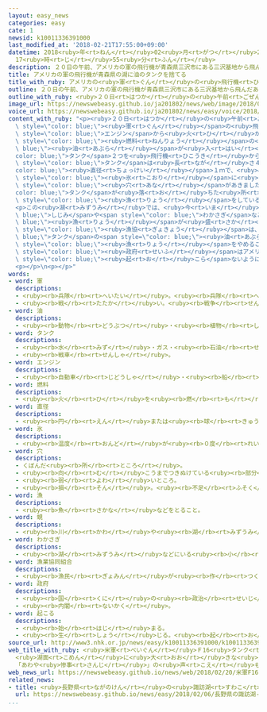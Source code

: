 ```yaml
---
layout: easy_news
categories: easy
cate: 1
newsid: k10011336391000
last_modified_at: '2018-02-21T17:55:00+09:00'
datetime: 2018<ruby>年<rt>ねん</rt></ruby>02<ruby>月<rt>がつ</rt></ruby>21<ruby>日<rt>にち</rt></ruby>
  17<ruby>時<rt>じ</rt></ruby>55<ruby>分<rt>ふん</rt></ruby>
description: ２０日の午前、アメリカの軍の飛行機が青森県三沢市にある三沢基地から飛んだあと、すぐにエンジンから火が出ました。
title: アメリカの軍の飛行機が青森県の湖に油のタンクを捨てる
title_with_ruby: アメリカの<ruby>軍<rt>ぐん</rt></ruby>の<ruby>飛行機<rt>ひこうき</rt></ruby>が<ruby>青森県<rt>あおもりけん</rt></ruby>の<ruby>湖<rt>みずうみ</rt></ruby>に<ruby>油<rt>あぶら</rt></ruby>のタンクを<ruby>捨<rt>す</rt></ruby>てる
outline: ２０日の午前、アメリカの軍の飛行機が青森県三沢市にある三沢基地から飛んだあと、すぐにエンジンから火が出ました。
outline_with_ruby: <ruby>２０日<rt>はつか</rt></ruby>の<ruby>午前<rt>ごぜん</rt></ruby>、アメリカの<ruby>軍<rt>ぐん</rt></ruby>の<ruby>飛行機<rt>ひこうき</rt></ruby>が<ruby>青森県<rt>あおもりけん</rt></ruby><ruby>三沢市<rt>みさわし</rt></ruby>にある<ruby>三沢基地<rt>みさわきち</rt></ruby>から<ruby>飛<rt>と</rt></ruby>んだあと、すぐにエンジンから<ruby>火<rt>ひ</rt></ruby>が<ruby>出<rt>で</rt></ruby>ました。
image_url: https://newswebeasy.github.io/ja201802/news/web/image/2018/02/20/K10011336391_1802201924_1802201926_01_03.jpg
voice_url: https://newswebeasy.github.io/ja201802/news/easy/voice/2018/02/21/k10011336391000.mp3
content_with_ruby: "<p><ruby>２０日<rt>はつか</rt></ruby>の<ruby>午前<rt>ごぜん</rt></ruby>、アメリカの<span\
  \ style=\"color: blue;\"><ruby>軍<rt>ぐん</rt></ruby></span>の<ruby>飛行機<rt>ひこうき</rt></ruby>が<ruby>青森県<rt>あおもりけん</rt></ruby><ruby>三沢市<rt>みさわし</rt></ruby>にある<ruby>三沢基地<rt>みさわきち</rt></ruby>から<ruby>飛<rt>と</rt></ruby>んだあと、すぐに<span\
  \ style=\"color: blue;\">エンジン</span>から<ruby>火<rt>ひ</rt></ruby>が<ruby>出<rt>で</rt></ruby>ました。このため、<span\
  \ style=\"color: blue;\"><ruby>燃料<rt>ねんりょう</rt></ruby></span>の<span style=\"color:\
  \ blue;\"><ruby>油<rt>あぶら</rt></ruby></span>が<ruby>入<rt>はい</rt></ruby>っている<span style=\"\
  color: blue;\">タンク</span>２つを<ruby>飛行機<rt>ひこうき</rt></ruby>から<ruby>落<rt>お</rt></ruby>として<ruby>捨<rt>す</rt></ruby>てました。<span\
  \ style=\"color: blue;\">タンク</span>は<ruby>長<rt>なが</rt></ruby>さ４．５ｍ、<span style=\"\
  color: blue;\"><ruby>直径<rt>ちょっけい</rt></ruby></span>１ｍで、<ruby>小川原湖<rt>おがわらこ</rt></ruby>という<ruby>湖<rt>みずうみ</rt></ruby>に<ruby>落<rt>お</rt></ruby>ちました。<ruby>湖<rt>みずうみ</rt></ruby>の<span\
  \ style=\"color: blue;\"><ruby>氷<rt>こおり</rt></ruby></span>に<ruby>大<rt>おお</rt></ruby>きな<span\
  \ style=\"color: blue;\"><ruby>穴<rt>あな</rt></ruby></span>があきました。</p>\n<p><span style=\"\
  color: blue;\">タンク</span>が<ruby>落<rt>お</rt></ruby>ちた<ruby>所<rt>ところ</rt></ruby>から２００ｍぐらいの<ruby>所<rt>ところ</rt></ruby>には、<ruby>船<rt>ふね</rt></ruby>で<span\
  \ style=\"color: blue;\"><ruby>漁<rt>りょう</rt></ruby></span>をしている<ruby>人<rt>ひと</rt></ruby>がいましたが、けがをした<ruby>人<rt>ひと</rt></ruby>はいませんでした。</p>\n\
  <p>この<ruby>湖<rt>みずうみ</rt></ruby>では、<ruby>今<rt>いま</rt></ruby><span style=\"color:\
  \ blue;\">しじみ</span>や<span style=\"color: blue;\">わかさぎ</span>などの<span style=\"color:\
  \ blue;\"><ruby>漁<rt>りょう</rt></ruby></span>が<ruby>盛<rt>さか</rt></ruby>んです。<ruby>小川原湖<rt>おがわらこ</rt></ruby>の<span\
  \ style=\"color: blue;\"><ruby>漁協<rt>ぎょきょう</rt></ruby></span>は、<span style=\"color:\
  \ blue;\">タンク</span>の<span style=\"color: blue;\"><ruby>油<rt>あぶら</rt></ruby></span>が<ruby>湖<rt>みずうみ</rt></ruby>に<ruby>出<rt>で</rt></ruby>たため、<ruby>水<rt>みず</rt></ruby>が<ruby>安全<rt>あんぜん</rt></ruby>だとわかるまで<span\
  \ style=\"color: blue;\"><ruby>漁<rt>りょう</rt></ruby></span>をやめることにしました。</p>\n<p><ruby>日本<rt>にっぽん</rt></ruby>の<span\
  \ style=\"color: blue;\"><ruby>政府<rt>せいふ</rt></ruby></span>はアメリカに、<ruby>原因<rt>げんいん</rt></ruby>を<ruby>調<rt>しら</rt></ruby>べて<ruby>事故<rt>じこ</rt></ruby>が<span\
  \ style=\"color: blue;\"><ruby>起<rt>お</rt></ruby>こら</span>ないようにしてほしいと<ruby>言<rt>い</rt></ruby>いました。</p>\n\
  <p></p>\n<p></p>"
words:
- word: 軍
  descriptions:
  - <ruby><rb>兵隊</rb><rt>へいたい</rt></ruby>。<ruby><rb>兵隊</rb><rt>へいたい</rt></ruby>の<ruby><rb>集</rb><rt>あつ</rt></ruby>まり。
  - <ruby><rb>戦</rb><rt>たたか</rt></ruby>い。<ruby><rb>戦争</rb><rt>せんそう</rt></ruby>。
- word: 油
  descriptions:
  - <ruby><rb>動物</rb><rt>どうぶつ</rt></ruby>・<ruby><rb>植物</rb><rt>しょくぶつ</rt></ruby>・<ruby><rb>鉱物</rb><rt>こうぶつ</rt></ruby>からとった、<ruby><rb>水</rb><rt>みず</rt></ruby>と<ruby><rb>混</rb><rt>ま</rt></ruby>ざらない、<ruby><rb>燃</rb><rt>も</rt></ruby>えやすい<ruby><rb>液体</rb><rt>えきたい</rt></ruby>。
- word: タンク
  descriptions:
  - <ruby><rb>水</rb><rt>みず</rt></ruby>・ガス・<ruby><rb>石油</rb><rt>せきゆ</rt></ruby>などをためておく、<ruby><rb>大</rb><rt>おお</rt></ruby>きな<ruby><rb>入</rb><rt>い</rt></ruby>れ<ruby><rb>物</rb><rt>もの</rt></ruby>。
  - <ruby><rb>戦車</rb><rt>せんしゃ</rt></ruby>。
- word: エンジン
  descriptions:
  - <ruby><rb>自動車</rb><rt>じどうしゃ</rt></ruby>・<ruby><rb>船</rb><rt>ふね</rt></ruby>・<ruby><rb>飛行機</rb><rt>ひこうき</rt></ruby>などを<ruby><rb>動</rb><rt>うご</rt></ruby>かす<ruby><rb>力</rb><rt>ちから</rt></ruby>を<ruby><rb>作</rb><rt>つく</rt></ruby>り<ruby><rb>出</rb><rt>だ</rt></ruby>す<ruby><rb>仕組</rb><rt>しく</rt></ruby>み。<ruby><rb>発動機</rb><rt>はつどうき</rt></ruby>。
- word: 燃料
  descriptions:
  - <ruby><rb>火</rb><rt>ひ</rt></ruby>を<ruby><rb>燃</rb><rt>も</rt></ruby>やして、<ruby><rb>熱</rb><rt>ねつ</rt></ruby>や<ruby><rb>光</rb><rt>ひかり</rt></ruby>などのエネルギーを<ruby><rb>得</rb><rt>え</rt></ruby>るもの。まき・<ruby><rb>炭</rb><rt>すみ</rt></ruby>・<ruby><rb>石炭</rb><rt>せきたん</rt></ruby>・<ruby><rb>石油</rb><rt>せきゆ</rt></ruby>・ガスなど。
- word: 直径
  descriptions:
  - <ruby><rb>円</rb><rt>えん</rt></ruby>または<ruby><rb>球</rb><rt>きゅう</rt></ruby>の<ruby><rb>中心</rb><rt>ちゅうしん</rt></ruby>を<ruby><rb>通</rb><rt>とお</rt></ruby>って、<ruby><rb>円周</rb><rt>えんしゅう</rt></ruby>や<ruby><rb>球面上</rb><rt>きゅうめんじょう</rt></ruby>の<ruby><rb>二点</rb><rt>にてん</rt></ruby>を<ruby><rb>結</rb><rt>むす</rt></ruby>ぶ<ruby><rb>直線</rb><rt>ちょくせん</rt></ruby>。さしわたし。
- word: 氷
  descriptions:
  - <ruby><rb>温度</rb><rt>おんど</rt></ruby>が<ruby><rb>０度</rb><rt>れいど</rt></ruby>より<ruby><rb>低</rb><rt>ひく</rt></ruby>くなって、<ruby><rb>水</rb><rt>みず</rt></ruby>が<ruby><rb>固</rb><rt>かた</rt></ruby>まったもの。
- word: 穴
  descriptions:
  - くぼんだ<ruby><rb>所</rb><rt>ところ</rt></ruby>。
  - <ruby><rb>向</rb><rt>む</rt></ruby>こうまでつきぬけている<ruby><rb>部分</rb><rt>ぶぶん</rt></ruby>。
  - <ruby><rb>弱</rb><rt>よわ</rt></ruby>いところ。
  - <ruby><rb>損</rb><rt>そん</rt></ruby>。<ruby><rb>不足</rb><rt>ふそく</rt></ruby>。
- word: 漁
  descriptions:
  - <ruby><rb>魚</rb><rt>さかな</rt></ruby>などをとること。
- word: 蜆
  descriptions:
  - <ruby><rb>川</rb><rt>かわ</rt></ruby>や<ruby><rb>湖</rb><rt>みずうみ</rt></ruby>にすむ<ruby><rb>黒</rb><rt>くろ</rt></ruby>くて<ruby><rb>小</rb><rt>ちい</rt></ruby>さい<ruby><rb>二枚貝</rb><rt>にまいがい</rt></ruby>。
- word: わかさぎ
  descriptions:
  - <ruby><rb>湖</rb><rt>みずうみ</rt></ruby>などにいる<ruby><rb>小</rb><rt>ちい</rt></ruby>さな<ruby><rb>魚</rb><rt>さかな</rt></ruby>。<ruby><rb>冬</rb><rt>ふゆ</rt></ruby>は<ruby><rb>湖</rb><rt>みずうみ</rt></ruby>に<ruby><rb>張</rb><rt>は</rt></ruby>った<ruby><rb>氷</rb><rt>こおり</rt></ruby>に<ruby><rb>穴</rb><rt>あな</rt></ruby>を<ruby><rb>空</rb><rt>あ</rt></ruby>けてつる。
- word: 漁業協同組合
  descriptions:
  - <ruby><rb>漁民</rb><rt>ぎょみん</rt></ruby>が<ruby><rb>作</rb><rt>つく</rt></ruby>った<ruby><rb>助</rb><rt>たす</rt></ruby>け<ruby><rb>合</rb><rt>あ</rt></ruby>いの<ruby><rb>仕組</rb><rt>しく</rt></ruby>み。<ruby><rb>組合員</rb><rt>くみあいいん</rt></ruby>のために<ruby><rb>協同</rb><rt>きょうどう</rt></ruby>で<ruby><rb>物</rb><rt>もの</rt></ruby>を<ruby><rb>買</rb><rt>か</rt></ruby>ったり、とったり<ruby><rb>作</rb><rt>つく</rt></ruby>ったりしたものを<ruby><rb>販売</rb><rt>はんばい</rt></ruby>したりする。また、お<ruby><rb>金</rb><rt>かね</rt></ruby>を<ruby><rb>預</rb><rt>あず</rt></ruby>かったり、<ruby><rb>貸</rb><rt>か</rt></ruby>したりもする。<ruby><rb>漁協</rb><rt>ぎょきょう</rt></ruby>。<ruby><rb>J</rb><rt>ジェー</rt></ruby><ruby><rb>F</rb><rt>エフ</rt></ruby>。
- word: 政府
  descriptions:
  - <ruby><rb>国</rb><rt>くに</rt></ruby>の<ruby><rb>政治</rb><rt>せいじ</rt></ruby>を<ruby><rb>行</rb><rt>おこな</rt></ruby>うところ。
  - <ruby><rb>内閣</rb><rt>ないかく</rt></ruby>。
- word: 起こる
  descriptions:
  - <ruby><rb>始</rb><rt>はじ</rt></ruby>まる。
  - <ruby><rb>生</rb><rt>しょう</rt></ruby>じる。<ruby><rb>起</rb><rt>お</rt></ruby>きる。
source_url: http://www3.nhk.or.jp/news/easy/k10011336391000/k10011336391000.html
web_title_with_ruby: <ruby>米軍<rt>べいぐん</rt></ruby>Ｆ16<ruby>タンク<rt>たんく</rt></ruby><ruby>投棄<rt>とうき</rt></ruby>
  <ruby>湖面<rt>こめん</rt></ruby>に<ruby>大<rt>おお</rt></ruby>きな<ruby>穴<rt>あな</rt></ruby>
  「あわや<ruby>惨事<rt>さんじ</rt></ruby>」の<ruby>声<rt>こえ</rt></ruby>も
web_news_url: https://newswebeasy.github.io/news/web/2018/02/20/米軍F16タンク投棄-湖面に大きな穴-あわや惨事の声も
related_news:
- title: <ruby>長野県<rt>ながのけん</rt></ruby>の<ruby>諏訪湖<rt>すわこ</rt></ruby>　<ruby>凍<rt>こお</rt></ruby>った<ruby>湖<rt>みずうみ</rt></ruby>に「<ruby>御神<rt>おみ</rt></ruby><ruby>渡<rt>わた</rt></ruby>り」ができる
  url: https://newswebeasy.github.io/news/easy/2018/02/06/長野県の諏訪湖-凍った湖に御神渡りができる
...
```


